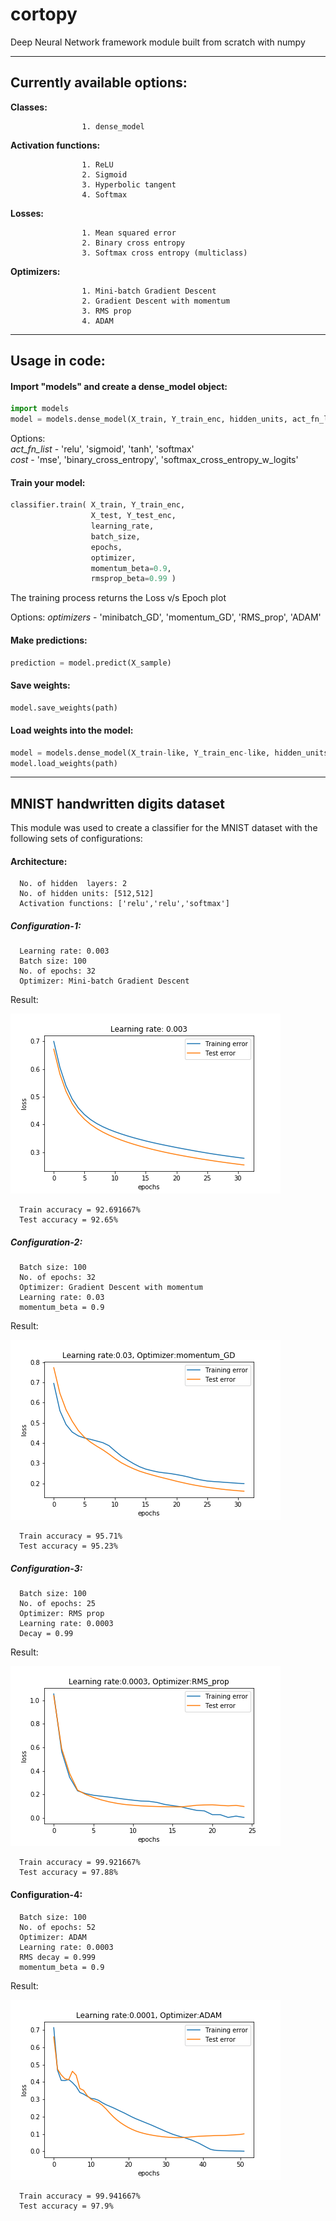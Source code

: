 # cortopy
Deep Neural Network framework module built from scratch with numpy 

---

## Currently available options:

**Classes:**   

                    1. dense_model


**Activation functions:**

                    1. ReLU
                    2. Sigmoid                         
                    3. Hyperbolic tangent                       
                    4. Softmax
                       
**Losses:**              

                    1. Mean squared error
                    2. Binary cross entropy
                    3. Softmax cross entropy (multiclass)
                       
**Optimizers:**      

                    1. Mini-batch Gradient Descent
                    2. Gradient Descent with momentum
                    3. RMS prop
                    4. ADAM
                      
---  

## Usage in code:

#### Import "models" and create a dense_model object:
```python
import models
model = models.dense_model(X_train, Y_train_enc, hidden_units, act_fn_list, cost)
```
Options:  
*act_fn_list* - 'relu', 'sigmoid', 'tanh', 'softmax'  
*cost* - 'mse', 'binary_cross_entropy', 'softmax_cross_entropy_w_logits'

#### Train your model:
```python
classifier.train( X_train, Y_train_enc,
                  X_test, Y_test_enc,
                  learning_rate,     
                  batch_size,  
                  epochs,
                  optimizer,
                  momentum_beta=0.9,
                  rmsprop_beta=0.99 )
```
The training process returns the Loss v/s Epoch plot


Options:
*optimizers* - 'minibatch_GD', 'momentum_GD', 'RMS_prop', 'ADAM'


#### Make predictions:
```python
prediction = model.predict(X_sample)
```

#### Save weights:
```python
model.save_weights(path)
```

#### Load weights into the model:
```python
model = models.dense_model(X_train-like, Y_train_enc-like, hidden_units, act_fn_list, cost)
model.load_weights(path)
```
---

## MNIST handwritten digits dataset
This module was used to create a classifier for the MNIST dataset with the following sets of configurations:

#### Architecture:
      No. of hidden  layers: 2
      No. of hidden units: [512,512]
      Activation functions: ['relu','relu','softmax']
      
##### Configuration-1:      
      Learning rate: 0.003
      Batch size: 100
      No. of epochs: 32
      Optimizer: Mini-batch Gradient Descent

Result: 

![alt text](https://github.com/c0rtis-prime/cortopy/blob/master/results/mnist-1/mnist-Loss_plot_%5Boptmzr%3DminibatchGD%5D_%5Blr%3D0.003%5D.png.png "Loss plot") 
      
      Train accuracy = 92.691667%
      Test accuracy = 92.65% 

##### Configuration-2:     
      Batch size: 100
      No. of epochs: 32
      Optimizer: Gradient Descent with momentum
      Learning rate: 0.03
      momentum_beta = 0.9

Result: 

![alt text](https://github.com/c0rtis-prime/cortopy/blob/master/results/mnist-2/mnist-Loss_plot_%5Boptmzr%3DmomentumGD%5D_%5Blr%3D0.03%5D.png "Loss plot") 
      
      Train accuracy = 95.71%
      Test accuracy = 95.23%

##### Configuration-3:      
      Batch size: 100
      No. of epochs: 25
      Optimizer: RMS prop
      Learning rate: 0.0003
      Decay = 0.99

Result: 

![alt text](https://github.com/c0rtis-prime/cortopy/blob/master/results/mnist-3/Loss_plot_%5Boptmzr%3DRMS_prop%5D_%5Blr%3D0.0003%5D.png "Loss plot") 
      
      Train accuracy = 99.921667%
      Test accuracy = 97.88%
      
 #### Configuration-4:    
      Batch size: 100
      No. of epochs: 52
      Optimizer: ADAM
      Learning rate: 0.0003
      RMS decay = 0.999
      momentum_beta = 0.9

Result: 

![alt text](https://github.com/c0rtis-prime/cortopy/blob/master/results/mnist-4/Loss_plot_%5Boptmzr%3DADAM%5D_%5Blr%3D0.0001%5D.png "Loss plot") 
      
      Train accuracy = 99.941667%
      Test accuracy = 97.9%
